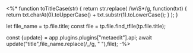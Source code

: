 <%*
function toTitleCase(str) {
  return str.replace(
    /\w\S*/g,
    function(txt) {
      return txt.charAt(0).toUpperCase() + txt.substr(1).toLowerCase();
    }
  );
}

let file_name = tp.file.title;
const file = tp.file.find_tfile(tp.file.title);

const {update} = app.plugins.plugins["metaedit"].api;
await update("title",file_name.replace(/_/g, " "),file);
-%>
